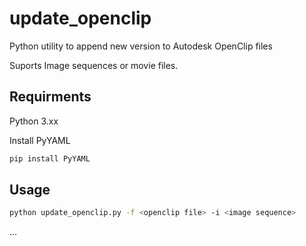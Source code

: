 # update_openclip

Python utility to append new version to Autodesk  OpenClip files

Suports Image sequences or movie files.


## Requirments
Python 3.xx

Install PyYAML

```bash
pip install PyYAML
```

## Usage

```bash
python update_openclip.py -f <openclip file> -i <image sequence>
```

...
